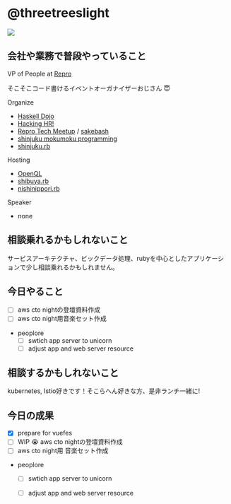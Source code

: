 # @threetreeslight

![](https://avatars3.githubusercontent.com/u/1057490?s=100&v=4)

## 会社や業務で普段やっていること

VP of People at [Repro](https://repro.io)

そこそこコード書けるイベントオーガナイザーおじさん :innocent:

Organize

- [Haskell Dojo](https://shinjukuhs.connpass.com/)
- [Hacking HR!](https://hacking-hr.connpass.com/)
- [Repro Tech Meetup](https://repro-tech.connpass.com/) / [sakebash](https://repro-tech.connpass.com/)
- [shinjuku mokumoku programming](https://shinjuku-mokumoku.connpass.com/)
- [shinjuku.rb](https://shinjukurb.connpass.com/)

Hosting

- [OpenQL](https://openql.connpass.com/)
- [shibuya.rb](https://shibuyarb.doorkeeper.jp/)
- [nishinippori.rb](https://nishinipporirb.doorkeeper.jp/)

Speaker

- none

## 相談乗れるかもしれないこと

サービスアーキテクチャ、ビックデータ処理、rubyを中心としたアプリケーションで少し相談乗れるかもしれません。

## 今日やること

- [ ] aws cto nightの登壇資料作成
- [ ] aws cto night用音楽セット作成
- peoplore
  - [ ] swtich app server to unicorn
  - [ ] adjust app and web server resource

## 相談するかもしれないこと

kubernetes, Istio好きです！そこらへん好きな方、是非ランチ一緒に!

## 今日の成果

- [x] prepare for vuefes
- [ ] WIP :sob: aws cto nightの登壇資料作成
- [ ] aws cto night用 音楽セット作成
- peoplore
  - [ ] swtich app server to unicorn
  - [ ] adjust app and web server resource

